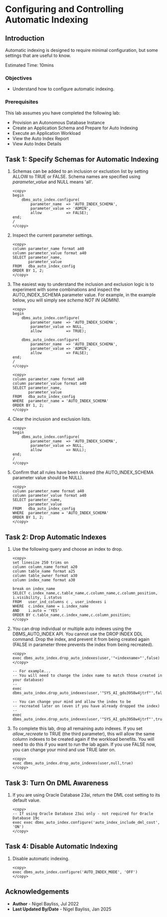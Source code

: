 # Configuring and Controlling Automatic Indexing

## Introduction

Automatic indexing is designed to require minimal configuration, but some settings that are useful to know.

Estimated Time: 10mins

### Objectives
- Understand how to configure automatic indexing.

### Prerequisites
This lab assumes you have completed the following lab:

- Provision an Autonomous Database Instance
- Create an Application Schema and Prepare for Auto Indexing
- Execute an Application Workload
- View the Auto Index Report
- View Auto Index Details

## Task 1: Specify Schemas for Automatic Indexing

1. Schemas can be added to an inclusion or exclustion list by setting ALLOW to TRUE or FALSE. Schema names are specified using _parameter\_value_ and NULL means 'all'.
	
	```
    <copy>
    begin
        dbms_auto_index.configure(
            parameter_name  => 'AUTO_INDEX_SCHEMA', 
            parameter_value => 'ADMIN',
            allow           => FALSE);
    end;
    /
    </copy>
	```

2. Inspect the current parameter settings.

    ```
    <copy>
    column parameter_name format a40
    column parameter_value format a40
    SELECT parameter_name, 
           parameter_value 
    FROM   dba_auto_index_config 
    ORDER BY 1, 2;
    </copy>
    ```

3. The easiest way to understand the inclusion and exclusion logic is to experiment with some combinations and inspect the AUTO\_INDEX\_SCHEMA parameter value. For example, in the example below, you will simply see _schema NOT IN (ADMIN)_.

	```
    <copy>
    begin
        dbms_auto_index.configure(
            parameter_name  => 'AUTO_INDEX_SCHEMA', 
            parameter_value => NULL,
            allow           => TRUE);

        dbms_auto_index.configure(
            parameter_name  => 'AUTO_INDEX_SCHEMA', 
            parameter_value => 'ADMIN',
            allow           => FALSE);
    end;
    /
    </copy>
	```

    ```
    <copy>
    column parameter_name format a40
    column parameter_value format a40
    SELECT parameter_name, 
           parameter_value 
    FROM   dba_auto_index_config 
    WHERE  parameter_name = 'AUTO_INDEX_SCHEMA'
    ORDER BY 1, 2;
    </copy>
    ```

4. Clear the inclusion and exclusion lists.

	```
    <copy>
    begin
        dbms_auto_index.configure(
            parameter_name  => 'AUTO_INDEX_SCHEMA', 
            parameter_value => NULL,
            allow           => NULL);
    end;
    /
    </copy>
	```

5. Confirm that all rules have been cleared (the AUTO_INDEX_SCHEMA parameter value should be NULL).

    ```
    <copy>
    column parameter_name format a40
    column parameter_value format a40
    SELECT parameter_name, 
           parameter_value 
    FROM   dba_auto_index_config 
    WHERE  parameter_name = 'AUTO_INDEX_SCHEMA'
    ORDER BY 1, 2;
    </copy>
    ```

## Task 2: Drop Automatic Indexes

1. Use the following query and choose an index to drop.
	
    ````
    <copy>
    set linesize 250 trims on
    column column_name format a20
    column table_name format a25
    column table_owner format a30
    column index_name format a30

    break on index_name
    SELECT c.index_name,c.table_name,c.column_name,c.column_position, i.visibility, i.status
    FROM   user_ind_columns c , user_indexes i
    WHERE  c.index_name = i.index_name
    AND    i.auto = 'YES'
    ORDER BY c.table_name,c.index_name,c.column_position;
    </copy>
    ````

2.  You can drop individual or multiple auto indexes using the DBMS\_AUTO\_INDEX API. You cannot use the DROP INDEX DDL command. Drop the index, and prevent it from being created again (FALSE in parameter three prevents the index from being recreated).

	```
	<copy>
	exec dbms_auto_index.drop_auto_indexes(user,'"<indexname>"',false)
	</copy>
	```

	```
    -- For example...
    -- You will need to change the index name to match those created in your database)
    --
	exec dbms_auto_index.drop_auto_indexes(user,'"SYS_AI_gdu3958w4jtrf"',false)

    -- You can change your mind and allow the index to be 
    -- recreated later on (even if you have already dropped the index)
    --
	exec dbms_auto_index.drop_auto_indexes(user,'"SYS_AI_gdu3958w4jtrf"',true)
	```

2. To complete this lab, drop all remaining auto indexes. If you set _allow\_recreate_ to TRUE (the third parameter), this will allow the same column indexes to be created again if the workload benefits. You will need to do this if you want to run the lab again. If you use FALSE now, you can change your mind and use TRUE later on.

	```
	<copy>
	exec dbms_auto_index.drop_auto_indexes(user,null,true)
	</copy>
	```

## Task 3: Turn On DML Awareness

1. If you are using Oracle Database 23ai, return the DML cost setting to its default value.

	```
	<copy>
	-- If using Oracle Database 23ai only - not required for Oracle Database 19c
	exec exec dbms_auto_index.configure('auto_index_include_dml_cost', 'ON')
	</copy>
	```

## Task 4: Disable Automatic Indexing

1. Disable automatic indexing.
	
	```
	<copy>
	exec dbms_auto_index.configure('AUTO_INDEX_MODE', 'OFF')
	</copy>
	```    	

## Acknowledgements
* **Author** - Nigel Bayliss, Jul 2022
* **Last Updated By/Date** - Nigel Bayliss, Jan 2025
